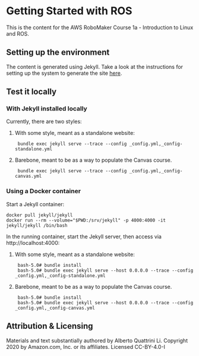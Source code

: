 # Getting Started with ROS

This is the content for the AWS RoboMaker Course 1a - Introduction to Linux and ROS.

## Setting up the environment
The content is generated using Jekyll. Take a look at the instructions for setting up the system to generate the site [here](https://jekyllrb.com/docs/).

## Test it locally

### With Jekyll installed locally

Currently, there are two styles:
1. With some style, meant as a standalone website:

        bundle exec jekyll serve --trace --config _config.yml,_config-standalone.yml

2. Barebone, meant to be as a way to populate the Canvas course.

        bundle exec jekyll serve --trace --config _config.yml,_config-canvas.yml

### Using a Docker container

Start a Jekyll container:

```
docker pull jekyll/jekyll
docker run --rm --volume="$PWD:/srv/jekyll" -p 4000:4000 -it jekyll/jekyll /bin/bash
```

In the running container, start the Jekyll server, then access via http://localhost:4000:

1. With some style, meant as a standalone website:

        bash-5.0# bundle install
        bash-5.0# bundle exec jekyll serve --host 0.0.0.0 --trace --config _config.yml,_config-standalone.yml

2. Barebone, meant to be as a way to populate the Canvas course.

        bash-5.0# bundle install
        bash-5.0# bundle exec jekyll serve --host 0.0.0.0 --trace --config _config.yml,_config-canvas.yml

## Attribution & Licensing

Materials and text substantially authored by Alberto Quattrini Li. Copyright 2020 by Amazon.com, Inc. or its affiliates. Licensed CC-BY-4.0-I

